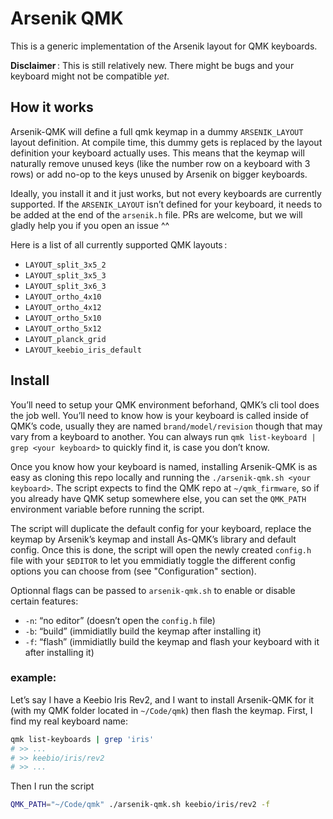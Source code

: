 # Arsenik QMK

This is a generic implementation of the Arsenik layout for QMK keyboards.

**Disclaimer** : This is still relatively new. There might be bugs and your
keyboard might not be compatible *yet*.

## How it works

Arsenik-QMK will define a full qmk keymap in a dummy `ARSENIK_LAYOUT` layout
definition. At compile time, this dummy gets is replaced by the layout
definition your keyboard actually uses. This means that the keymap will
naturally remove unused keys (like the number row on a keyboard with 3 rows)
or add no-op to the keys unused by Arsenik on bigger keyboards.

Ideally, you install it and it just works, but not every keyboards are
currently supported. If the `ARSENIK_LAYOUT` isn’t defined for your keyboard,
it needs to be added at the end of the `arsenik.h` file. PRs are welcome, but
we will gladly help you if you open an issue ^^

Here is a list of all currently supported QMK layouts :

- `LAYOUT_split_3x5_2`
- `LAYOUT_split_3x5_3`
- `LAYOUT_split_3x6_3`
- `LAYOUT_ortho_4x10`
- `LAYOUT_ortho_4x12`
- `LAYOUT_ortho_5x10`
- `LAYOUT_ortho_5x12`
- `LAYOUT_planck_grid`
- `LAYOUT_keebio_iris_default`

## Install

You’ll need to setup your QMK environment beforhand, QMK’s cli tool does the
job well. You’ll need to know how is your keyboard is called inside of QMK’s
code, usually they are named `brand/model/revision` though that may vary from a
keyboard to another. You can always run `qmk list-keyboard | grep <your
keyboard>` to quickly find it, is case you don’t know.

Once you know how your keyboard is named, installing Arsenik-QMK is as easy as
cloning this repo locally and running the `./arsenik-qmk.sh <your keyboard>`.
The script expects to find the QMK repo at `~/qmk_firmware`, so if you already
have QMK setup somewhere else, you can set the `QMK_PATH` environment variable
before running the script.

The script will duplicate the default config for your keyboard, replace the
keymap by Arsenik’s keymap and install As-QMK’s library and default config.
Once this is done, the script will open the newly created `config.h` file with
your `$EDITOR` to let you emmidiatly toggle the different config options you
can choose from (see "Configuration" section).

Optionnal flags can be passed to `arsenik-qmk.sh` to enable or disable certain
features:

- `-n`: “no editor” (doesn’t open the `config.h` file)
- `-b`: “build” (immidiatlly build the keymap after installing it)
- `-f`: “flash” (immidiatlly build the keymap and flash your keyboard with it
    after installing it)

### example:

Let’s say I have a Keebio Iris Rev2, and I want to install Arsenik-QMK for it
(with my QMK folder located in `~/Code/qmk`) then flash the keymap. First, I
find my real keyboard name:

```sh
qmk list-keyboards | grep 'iris'
# >> ...
# >> keebio/iris/rev2
# >> ...
```

Then I run the script

```sh
QMK_PATH="~/Code/qmk" ./arsenik-qmk.sh keebio/iris/rev2 -f
```
